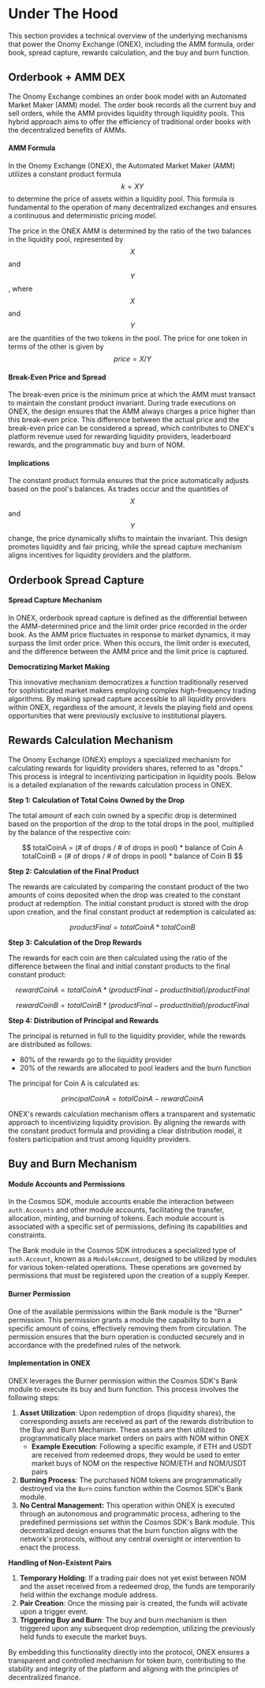 # Under The Hood

This section provides a technical overview of the underlying mechanisms that power the Onomy Exchange (ONEX), including the AMM formula, order book, spread capture, rewards calculation, and the buy and burn function.

## **Orderbook + AMM DEX**

The Onomy Exchange combines an order book model with an Automated Market Maker (AMM) model. The order book records all the current buy and sell orders, while the AMM provides liquidity through liquidity pools. This hybrid approach aims to offer the efficiency of traditional order books with the decentralized benefits of AMMs.

#### **AMM Formula**

In the Onomy Exchange (ONEX), the Automated Market Maker (AMM) utilizes a constant product formula  $$k = XY$$ to determine the price of assets within a liquidity pool. This formula is fundamental to the operation of many decentralized exchanges and ensures a continuous and deterministic pricing model.&#x20;

The price in the ONEX AMM is determined by the ratio of the two balances in the liquidity pool, represented by $$X$$ and $$Y$$, where $$X$$ and $$Y$$ are the quantities of the two tokens in the pool. The price for one token in terms of the other is given by $$price= X / Y$$

#### **Break-Even Price and Spread**

The break-even price is the minimum price at which the AMM must transact to maintain the constant product invariant. During trade executions on ONEX, the design ensures that the AMM always charges a price higher than this break-even price. This difference between the actual price and the break-even price can be considered a spread, which contributes to ONEX's platform revenue used for rewarding liquidity providers, leaderboard rewards, and the programmatic buy and burn of NOM.

#### **Implications**

The constant product formula ensures that the price automatically adjusts based on the pool's balances. As trades occur and the quantities of $$X$$ and $$Y$$ change, the price dynamically shifts to maintain the invariant. This design promotes liquidity and fair pricing, while the spread capture mechanism aligns incentives for liquidity providers and the platform.

## **Orderbook Spread Capture**

#### **Spread Capture Mechanism**

In ONEX, orderbook spread capture is defined as the differential between the AMM-determined price and the limit order price recorded in the order book. As the AMM price fluctuates in response to market dynamics, it may surpass the limit order price. When this occurs, the limit order is executed, and the difference between the AMM price and the limit price is captured.

**Democratizing Market Making**

This innovative mechanism democratizes a function traditionally reserved for sophisticated market makers employing complex high-frequency trading algorithms. By making spread capture accessible to all liquidity providers within ONEX, regardless of the amount, it levels the playing field and opens opportunities that were previously exclusive to institutional players.

## **Rewards Calculation Mechanism**

The Onomy Exchange (ONEX) employs a specialized mechanism for calculating rewards for liquidity providers shares, referred to as "drops." This process is integral to incentivizing participation in liquidity pools. Below is a detailed explanation of the rewards calculation process in ONEX.

**Step 1: Calculation of Total Coins Owned by the Drop**

The total amount of each coin owned by a specific drop is determined based on the proportion of the drop to the total drops in the pool, multiplied by the balance of the respective coin:

$$
totalCoinA = (# of drops / # of drops in pool) * balance of Coin A 
totalCoinB = (# of drops / # of drops in pool) * balance of Coin B
$$

**Step 2: Calculation of the Final Product**

The rewards are calculated by comparing the constant product of the two amounts of coins deposited when the drop was created to the constant product at redemption. The initial constant product is stored with the drop upon creation, and the final constant product at redemption is calculated as:

$$
productFinal = totalCoinA * totalCoinB
$$

**Step 3: Calculation of the Drop Rewards**

The rewards for each coin are then calculated using the ratio of the difference between the final and initial constant products to the final constant product:

$$
rewardCoinA = totalCoinA * (productFinal - productInitial)/productFinal
$$

$$
rewardCoinB = totalCoinB * (productFinal - productInitial)/productFinal
$$

**Step 4: Distribution of Principal and Rewards**

The principal is returned in full to the liquidity provider, while the rewards are distributed as follows:

* 80% of the rewards go to the liquidity provider
* 20% of the rewards are allocated to pool leaders and the burn function

The principal for Coin A is calculated as:

$$
principalCoinA = totalCoinA - rewardCoinA
$$

ONEX's rewards calculation mechanism offers a transparent and systematic approach to incentivizing liquidity provision. By aligning the rewards with the constant product formula and providing a clear distribution model, it fosters participation and trust among liquidity providers.

## **Buy and Burn Mechanism**

#### **Module Accounts and Permissions**

In the Cosmos SDK, module accounts enable the interaction between `auth.Accounts` and other module accounts, facilitating the transfer, allocation, minting, and burning of tokens. Each module account is associated with a specific set of permissions, defining its capabilities and constraints.

The Bank module in the Cosmos SDK introduces a specialized type of `auth.Account`, known as a `ModuleAccount`, designed to be utilized by modules for various token-related operations. These operations are governed by permissions that must be registered upon the creation of a supply Keeper.

#### **Burner Permission**

One of the available permissions within the Bank module is the "Burner" permission. This permission grants a module the capability to burn a specific amount of coins, effectively removing them from circulation. The permission ensures that the burn operation is conducted securely and in accordance with the predefined rules of the network.

#### **Implementation in ONEX**

ONEX leverages the Burner permission within the Cosmos SDK's Bank module to execute its buy and burn function. This process involves the following steps:

1. **Asset Utilization**: Upon redemption of drops (liquidity shares), the corresponding assets are received as part of the rewards distribution to the Buy and Burn Mechanism. These assets are then utilized to programmatically place market orders on pairs with NOM within ONEX
   * **Example Execution**: Following a specific example, if ETH and USDT are received from redeemed drops, they would be used to enter market buys of NOM on the respective NOM/ETH and NOM/USDT pairs
2. **Burning Process**: The purchased NOM tokens are programmatically destroyed via the `Burn` coins function within the Cosmos SDK's Bank module.
3. **No Central Management:** This operation within ONEX is executed through an autonomous and programmatic process, adhering to the predefined permissions set within the Cosmos SDK's Bank module. This decentralized design ensures that the burn function aligns with the network's protocols, without any central oversight or intervention to enact the process.&#x20;

**Handling of Non-Existent Pairs**

1. **Temporary Holding**: If a trading pair does not yet exist between NOM and the asset received from a redeemed drop, the funds are temporarily held within the exchange module address.
2. **Pair Creation**: Once the missing pair is created, the funds will activate upon a trigger event.
3. **Triggering Buy and Burn**: The buy and burn mechanism is then triggered upon any subsequent drop redemption, utilizing the previously held funds to execute the market buys.

By embedding this functionality directly into the protocol, ONEX ensures a transparent and controlled mechanism for token burn, contributing to the stability and integrity of the platform and aligning with the principles of decentralized finance.


